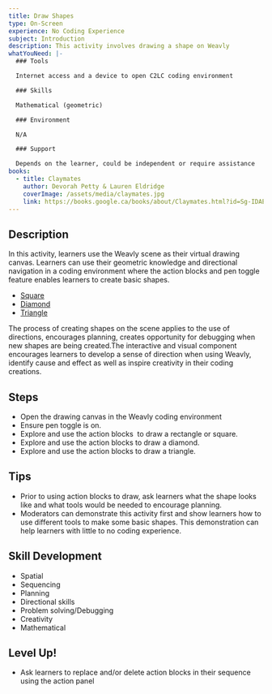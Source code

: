 ```yaml
---
title: Draw Shapes
type: On-Screen
experience: No Coding Experience
subject: Introduction
description: This activity involves drawing a shape on Weavly
whatYouNeed: |-
  ### Tools

  Internet access and a device to open C2LC coding environment

  ### Skills

  Mathematical (geometric)

  ### Environment

  N/A

  ### Support

  Depends on the learner, could be independent or require assistance
books:
  - title: Claymates
    author: Devorah Petty & Lauren Eldridge
    coverImage: /assets/media/claymates.jpg
    link: https://books.google.ca/books/about/Claymates.html?id=Sg-IDAEACAAJ&redir_esc=y
---
```

## Description

In this activity, learners use the Weavly scene as their virtual drawing canvas. Learners can use their geometric knowledge and directional navigation in a coding environment where the action blocks and pen toggle feature enables learners to create basic shapes. 

* [Square](https://build.codelearncreate.org/?v=0.5&p=3B3B3B3B&c=00b00c0c0cCcC0C0C00)
* [Diamond](https://build.codelearncreate.org/?v=0.5&p=A2B2B2B2A&c=00b00bBbB0D0DBBBB00)
* [Triangle](https://build.codelearncreate.org/?v=0.5&p=3BA3BA3B&c=00b00c0c00C0C00)

The process of creating shapes on the scene applies to the use of directions, encourages planning, creates opportunity for debugging when new shapes are being created.The interactive and visual component encourages learners to develop a sense of direction when using Weavly, identify cause and effect as well as inspire creativity in their coding creations.

## Steps

* Open the drawing canvas in the Weavly coding environment
* Ensure pen toggle is on.
* Explore and use the action blocks  to draw a rectangle or square.
* Explore and use the action blocks to draw a diamond.
* Explore and use the action blocks to draw a triangle.

## Tips

* Prior to using action blocks to draw, ask learners what the shape looks like and what tools would be needed to encourage planning.
* Moderators can demonstrate this activity first and show learners how to use different tools to make some basic shapes. This demonstration can help learners with little to no coding experience.

## Skill Development

* Spatial 
* Sequencing
* Planning
* Directional skills
* Problem solving/Debugging
* Creativity
* Mathematical

## Level Up!

* Ask learners to replace and/or delete action blocks in their sequence using the action panel